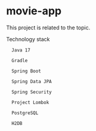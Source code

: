 # movie-app
This project is related to the topic.

Technology stack

      Java 17
      
      Gradle
      
      Spring Boot
      
      Spring Data JPA
      
      Spring Security
      
      Project Lombok
      
      PostgreSQL
      
      H2DB
